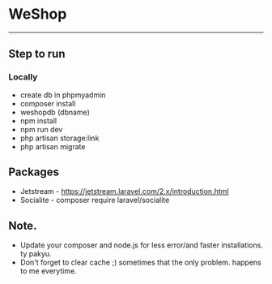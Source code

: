 # WeShop

---

## Step to run

### Locally

-   create db in phpmyadmin
-   composer install
-   weshopdb (dbname)
-   npm install
-   npm run dev
-   php artisan storage:link
-   php artisan migrate

## Packages

-   Jetstream - https://jetstream.laravel.com/2.x/introduction.html
-   Socialite - composer require laravel/socialite

## Note.

-   Update your composer and node.js for less error/and faster installations. ty pakyu.
-   Don't forget to clear cache ;) sometimes that the only problem. happens to me everytime.
